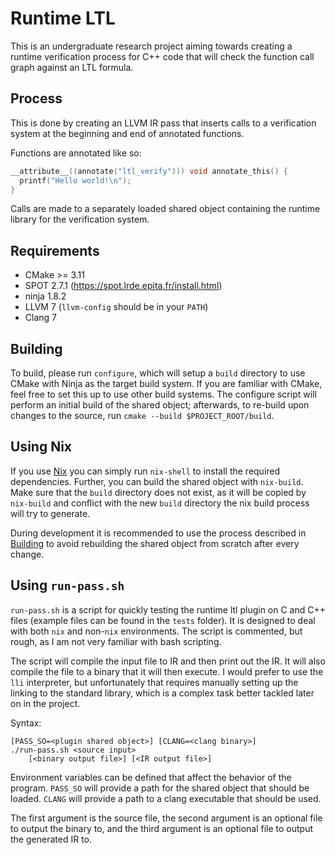# Runtime LTL
This is an undergraduate research project aiming towards creating a runtime
verification process for C++ code that will check the function call graph
against an LTL formula.

## Process
This is done by creating an LLVM IR pass that inserts calls to a verification
system at the beginning and end of annotated functions.

Functions are annotated like so:
```c
__attribute__((annotate("ltl_verify"))) void annotate_this() {
  printf("Hello world!\n");
}
```

Calls are made to a separately loaded shared object containing the runtime
library for the verification system.

## Requirements
- CMake >= 3.11
- SPOT 2.7.1 (https://spot.lrde.epita.fr/install.html)
- ninja 1.8.2
- LLVM 7 (`llvm-config` should be in your `PATH`)
- Clang 7

## Building
To build, please run `configure`, which will setup a `build` directory to use
CMake with Ninja as the target build system. If you are familiar with CMake,
feel free to set this up to use other build systems. The configure script will
perform an initial build of the shared object; afterwards, to re-build upon
changes to the source, run `cmake --build $PROJECT_ROOT/build`.

## Using Nix
If you use [Nix](https://nixos.org/nix/) you can simply run `nix-shell` to
install the required dependencies. Further, you can build the shared object
with `nix-build`. Make sure that the `build` directory does not exist, as it
will be copied by `nix-build` and conflict with the new `build` directory the
nix build process will try to generate.

During development it is recommended to use the process described in
[Building](#building) to avoid rebuilding the shared object from scratch after
every change.

## Using `run-pass.sh`
`run-pass.sh` is a script for quickly testing the runtime ltl plugin on C and
C++ files (example files can be found in the `tests` folder). It is designed to
deal with both `nix` and non-`nix` environments. The script is commented, but
rough, as I am not very familiar with bash scripting.

The script will compile the input file to IR and then print out the IR. It will
also compile the file to a binary that it will then execute. I would prefer to
use the `lli` interpreter, but unfortunately that requires manually setting
up the linking to the standard library, which is a complex task better tackled
later on in the project.

Syntax:
```
[PASS_SO=<plugin shared object>] [CLANG=<clang binary>]
./run-pass.sh <source input>
    [<binary output file>] [<IR output file>]
```

Environment variables can be defined that affect the behavior of the program.
`PASS_SO` will provide a path for the shared object that should be loaded.
`CLANG` will provide a path to a clang executable that should be used.

The first argument is the source file, the
second argument is an optional file to output the binary to, and the third
argument is an optional file to output the generated IR to.
